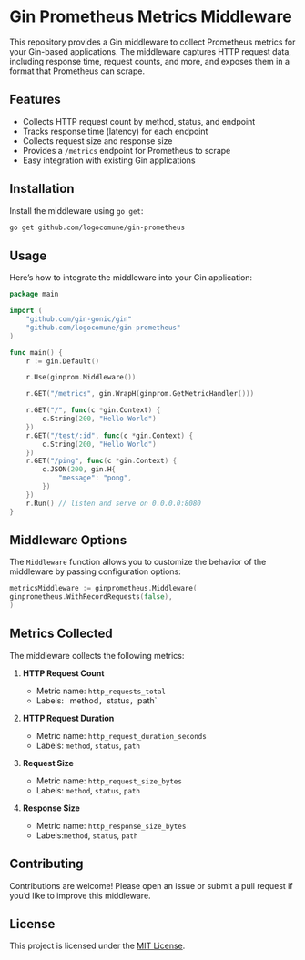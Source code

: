 # Gin Prometheus Metrics Middleware

This repository provides a Gin middleware to collect Prometheus metrics for your Gin-based applications. The middleware captures HTTP request data, including response time, request counts, and more, and exposes them in a format that Prometheus can scrape.

## Features

- Collects HTTP request count by method, status, and endpoint
- Tracks response time (latency) for each endpoint
- Collects request size and response size
- Provides a `/metrics` endpoint for Prometheus to scrape
- Easy integration with existing Gin applications

## Installation

Install the middleware using `go get`:

```bash
go get github.com/logocomune/gin-prometheus
```

## Usage

Here’s how to integrate the middleware into your Gin application:

```go
package main

import (
	"github.com/gin-gonic/gin"
	"github.com/logocomune/gin-prometheus"
)

func main() {
	r := gin.Default()

	r.Use(ginprom.Middleware())

	r.GET("/metrics", gin.WrapH(ginprom.GetMetricHandler()))

	r.GET("/", func(c *gin.Context) {
		c.String(200, "Hello World")
	})
	r.GET("/test/:id", func(c *gin.Context) {
		c.String(200, "Hello World")
	})
	r.GET("/ping", func(c *gin.Context) {
		c.JSON(200, gin.H{
			"message": "pong",
		})
	})
	r.Run() // listen and serve on 0.0.0.0:8080
}

```

## Middleware Options

The `Middleware` function allows you to customize the behavior of the middleware by passing configuration options:

```go
metricsMiddleware := ginprometheus.Middleware(
ginprometheus.WithRecordRequests(false),
)
```

## Metrics Collected

The middleware collects the following metrics:

1. **HTTP Request Count**
    - Metric name: `http_requests_total`
    - Labels: ` `method`, `status`, `path`

2. **HTTP Request Duration**
    - Metric name: `http_request_duration_seconds`
    - Labels: `method`, `status`, `path`

4. **Request Size**
    - Metric name: `http_request_size_bytes`
    - Labels: `method`, `status`, `path`

5. **Response Size**
    - Metric name: `http_response_size_bytes`
    - Labels:`method`, `status`, `path`


## Contributing

Contributions are welcome! Please open an issue or submit a pull request if you’d like to improve this middleware.

## License

This project is licensed under the [MIT License](LICENSE).
